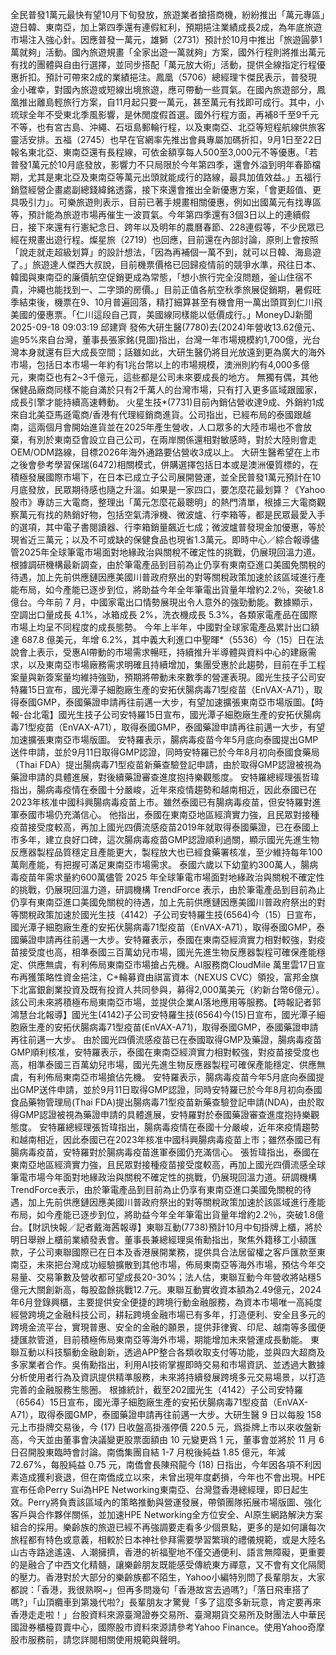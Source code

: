 全民普發1萬元最快有望10月下旬發放，旅遊業者搶搭商機，紛紛推出「萬元專區」遊日韓、東南亞，加上第四季還有連假紅利，預期挹注業績成長2成，為年底旅遊市場注入強心針。因應普發一萬元，雄獅（2731）預計於10月中推出「旅遊圓夢1萬就夠」活動。國內旅遊規畫「全家出遊一萬就夠」方案，國外行程則將推出萬元有找的團體與自由行選擇，並同步搭配「萬元放大術」活動，提供全線指定行程優惠折扣。預計可帶來2成的業績挹注。鳳凰（5706）總經理卞傑民表示，普發現金小確幸，對國內旅遊或短線出境旅遊，應可帶動一些買氣。在國內旅遊部分，鳳凰推出離島輕旅行方案，自11月起只要一萬元，甚至萬元有找即可成行。其中，小琉球全年不受東北季風影響，是休閒度假首選。國外行程方面，再補8千至9千元不等，也有宮古島、沖繩、石垣島郵輪行程，以及東南亞、北亞等短程航線供旅客靈活安排。五福（2745）也早在官網率先推出會員專屬加碼折扣，9月1日至22日報名東北亞、東南亞還有長程線，可依金額享每人500至3,000元不等優惠。「若普發1萬元於10月底發放，影響力不只局限於今年第四季，還會外溢到明年春節檔期，尤其是東北亞及東南亞等萬元出頭就能成行的路線，最具加值效益。」五福行銷暨經營企畫處副總錢緯銘透露，接下來還會推出全新優惠方案，「會更超值、更具吸引力」。可樂旅遊則表示，目前已著手規畫相關優惠，例如出國萬元有找專區等，預計能為旅遊市場再催生一波買氣。今年第四季還有3個3日以上的連續假日，接下來還有行憲紀念日、跨年以及明年的農曆春節、228連假等，不少民眾已經在規畫出遊行程。燦星旅（2719）也回應，目前還在內部討論，原則上會按照「說走就走超級划算」的設計想法，「因為再補個一萬不到，就可以日韓、海島遊了。」旅遊達人傑西大叔說，目前機票價格已回歸疫情前的競爭水準，飛往日本、韓國與東南亞的廉價航空促銷更成為常態，「想小旅行完全沒問題，釜山住宿不貴，沖繩也能找到一、二字頭的房價。」目前正值各航空秋季旅展促銷期，暑假旺季結束後，機票在9、10月普遍回落，精打細算甚至有機會用一萬出頭買到仁川飛美國的優惠票。「仁川這段自己買，美國線同樣能以低價成行。」MoneyDJ新聞 2025-09-18 09:03:19 邱建齊 發佈大研生醫(7780)去(2024)年營收13.62億元、逾95%來自台灣，董事長張家銘(見圖)指出，台灣一年市場規模約1,700億，光台灣本身就還有巨大成長空間；話雖如此，大研生醫仍將目光放遠到更為廣大的海外市場，包括日本市場一年約有1兆台幣以上的市場規模，澳洲則約有4,000多億元，東南亞也有2~3千億元，這些都是公司未來要成長的地方。 無獨有偶，其他保健品廠商同樣不能自滿於只有2千萬人的台灣市場，只有打入更多區域跟國家，成長引擎才能持續高速轉動。 火星生技*(7731)目前內銷佔營收達9成、外銷約1成來自北美亞馬遜電商/香港有代理經銷商進貨。公司指出，已經布局的泰國跟越南，這兩個月會開始進貨並在2025年產生營收，人口眾多的大陸市場也不會放棄，有別於東南亞會設立自己公司，在兩岸關係還相對敏感時，對於大陸則會走OEM/ODM路線，目標2026年海外通路要佔營收3成以上。 大研生醫希望在上市之後會參考學習保瑞(6472)相關模式，併購選擇包括日本或是澳洲優質標的，在積極發展國際市場下，在日本已成立子公司展開營運，並全民普發1萬元預計在10月底發放，民眾期待感也隨之升溫。如果是一家四口，要怎麼花最划算？《Yahoo股市》專訪三大電商，整理出「萬元怎麼花最聰明」的熱門清單，根據三大電商觀察萬元有找的熱銷好物，包括空氣清淨機、微波爐、行李箱等，都是民眾最愛入手的選項，其中電子書閱讀器、行李箱銷量飆近七成；微波爐普發現金加優惠，等於現省近三萬元；以及不可或缺的保健食品也現省1.3萬元。即時中心／綜合報導儘管2025年全球筆電市場面對地緣政治與關稅不確定性的挑戰，仍展現回溫力道。根據調研機構最新調查，由於筆電產品到目前為止仍享有東南亞進口美國免關稅的待遇，加上先前供應鏈因應美國川普政府祭出的對等關稅政策加速於該區域進行產能布局，如今產能已逐步到位，將助益今年全年筆電出貨量年增約2.2％，突破1.8億台。今年前 7 月，中國家電出口情勢展現出令人意外的強勁動能。數據顯示，空調出口量成長 4.1%，冰箱成長 2%，洗衣機成長 5.3%，各類家電產品在國際市場上均呈不同程度的成長態勢。 今年上半年，中國對全球家電產品累計出口額達 687.8 億美元，年增 6.2%，其中義大利進口中聖暉*（5536）今（15）日在法說會上表示，受惠AI帶動的市場需求暢旺，持續推升半導體與資料中心的建廠需求，以及東南亞市場廠務需求明確且持續增加，集團受惠於此趨勢，目前在手工程案量與新簽案量均維持強勁，預期將帶動未來數季的營運表現。國光生技子公司安特羅15日宣布，國光潭子細胞廠生產的安拓伏腸病毒71型疫苗（EnVAX-A71），取得泰國GMP，泰國藥證申請再往前邁一大步，有望加速擴張東南亞市場版圖。【時報-台北電】國光生技子公司安特羅15日宣布，國光潭子細胞廠生產的安拓伏腸病毒71型疫苗（EnVAX-A71），取得泰國GMP，泰國藥證申請再往前邁一大步，有望加速擴張東南亞市場版圖。 安特羅表示，腸病毒疫苗今年5月底向泰國提出GMP送件申請，並於9月11日取得GMP認證，同時安特羅已於今年8月初向泰國食藥局（Thai FDA）提出腸病毒71型疫苗新藥查驗登記申請，由於取得GMP認證被視為藥證申請的具體進展，對後續藥證審查進度抱持樂觀態度。 安特羅總經理張哲瑋指出，腸病毒疫情在泰國十分嚴峻，近年來疫情趨勢和越南相近，因此泰國已在2023年核准中國科興腸病毒疫苗上市。雖然泰國已有腸病毒疫苗，但安特羅對進軍泰國市場仍充滿信心。 他指出，泰國在東南亞地區經濟實力強，且民眾對接種疫苗接受度較高，再加上國光四價流感疫苗2019年就取得泰國藥證，已在泰國上市多年，建立良好口碑，這次腸病毒疫苗GMP認證順利過關，顯示國光先進生物反應器製程品質穩定且產能更大，製程放大也已經食藥署核准，至少維持每年100萬劑產能，有把握可滿足東南亞市場需求。 泰國六歲以下幼童約300萬人，腸病毒疫苗年需求量約600萬儘管 2025 年全球筆電市場面對地緣政治與關稅不確定性的挑戰，仍展現回溫力道，研調機構 TrendForce 表示，由於筆電產品到目前為止仍享有東南亞進口美國免關稅的待遇，加上先前供應鏈因應美國川普政府祭出的對等關稅政策加速於國光生技（4142）子公司安特羅生技(6564)今（15）日宣布，國光潭子細胞廠生產的安拓伏腸病毒71型疫苗（EnVAX-A71），取得泰國GMP，泰國藥證申請再往前邁一大步。安特羅表示，泰國在東南亞經濟實力相對較強，對疫苗接受度也高，相準泰國三百萬幼兒市場，國光先進生物反應器製程可確保產能穩定、供應無虞，有利佈局東南亞市場搶占先機。AI服務商CloudMile 萬里雲17日宣布再獲策略性資金挹注，C+輪募資由祺富資本（NEXUS CVC）領投，富邦金旗下北富銀創業投資及既有投資人共同參與，募得2,000萬美元（約新台幣6億元）。該公司未來將積極布局東南亞市場，並提供企業AI落地應用等服務。【時報記者郭鴻慧台北報導】國光生(4142)子公司安特羅生技(6564)今(15)日宣布，國光潭子細胞廠生產的安拓伏腸病毒71型疫苗(EnVAX-A71)，取得泰國GMP，泰國藥證申請再往前邁一大步。 由於國光四價流感疫苗已在泰國取得GMP及藥證，腸病毒疫苗GMP順利核准，安特羅表示，泰國在東南亞經濟實力相對較強，對疫苗接受度也高，相準泰國三百萬幼兒市場，國光先進生物反應器製程可確保產能穩定、供應無虞，有利佈局東南亞市場搶佔先機。 安特羅表示，腸病毒疫苗今年5月底向泰國提出GMP送件申請，並於9月11日取得GMP認證，同時安特羅已於今年8月初向泰國食品藥物管理局(Thai FDA)提出腸病毒71型疫苗新藥查驗登記申請(NDA)，由於取得GMP認證被視為藥證申請的具體進展，安特羅對於泰國藥證審查進度抱持樂觀態度。 安特羅總經理張哲瑋指出，腸病毒疫情在泰國十分嚴峻，近年來疫情趨勢和越南相近，因此泰國已在2023年核准中國科興腸病毒疫苗上市；雖然泰國已有腸病毒疫苗，安特羅對於腸病毒疫苗進軍泰國仍充滿信心。 張哲瑋指出，泰國在東南亞地區經濟實力強，且民眾對接種疫苗接受度較高，再加上國光四價流感全球筆電市場今年面對地緣政治與關稅不確定性的挑戰，仍展現回溫力道。研調機構TrendForce表示，由於筆電產品到目前為止仍享有東南亞進口美國免關稅的待遇，加上先前供應鏈因應美國川普政府祭出的對等關稅政策加速於該區域進行產能布局，如今產能已逐步到位，將助益今年全年筆電出貨量年增約2.2％，突破1.8億台。【財訊快報／記者戴海茜報導】東聯互動(7738)預計10月中旬掛牌上櫃，將於明日舉辦上櫃前業績發表會。董事長兼總經理吳侑勳指出，聚焦外籍移工小額匯款，子公司東聯國際已在日本及香港展開業務，提供具合法居留權之客戶匯款至東南亞，未來把台灣成功經驗擴散到其他市場，佈局東南亞等海外市場，預估今年交易量、交易筆數及營收都可望成長20-30%；法人估，東聯互動今年營收將站穩5億元大關創新高，每股盈餘挑戰12.7元。東聯互動實收資本額為2.49億元，2024年6月登錄興櫃，主要提供安全便捷的跨境行動金融服務，為資本市場唯一高純度經營跨境之金融科技公司，耕耘跨境金融市場已有多年，打造便利、安全且多元的跨境金流平台，實現普惠、安全的金融的願景，提供菲律賓、印尼、越南等多國便捷匯款管道，目前積極佈局東南亞等海外市場，期能增加未來營運成長動能。 東聯互動以科技驅動金融創新，透過APP整合各類收取支付等功能，並與四大超商及多家業者合作。吳侑勳指出，利用AI技術掌握即時交易和市場資訊、並透過大數據分析使用者行為及資訊提供精準服務，未來將持續發展跨境多元交易場景，以打造完善的金融服務生態圈。 根據統計，截至202國光生（4142）子公司安特羅（6564）15日宣布，國光潭子細胞廠生產的安拓伏腸病毒71型疫苗（EnVAX-A71），取得泰國GMP，泰國藥證申請再往前邁一大步。大研生醫 9 日以每股 158 元上市掛牌交易後，今 (17) 日收盤高掛漲停價 220.5 元，爲掛牌上市以來收盤新高，今天並由董事會決議變更股票面額由 10 元變更爲 1 元，董事會並將於 11 月 6 日召開股東臨時會討論。南僑集團自結 1-7 月稅後純益 1.85 億元，年減 72.67%，每股純益 0.75 元，南僑會長陳飛龍今 (18) 日指出，今年因各項不利因素造成獲利衰退，但在南僑成立以來，未曾出現年度虧損，今年也不會出現。HPE宣布任命Perry Sui為HPE Networking東南亞、台灣暨香港總經理，即日起生效。Perry將負責該區域內的策略推動與營運發展，帶領團隊拓展市場版圖、強化客戶與合作夥伴關係，並加速HPE Networking全方位安全、AI原生網路解決方案組合的採用。樂齡族的旅遊已經不再強調要走看多少個景點，更多的是如何讓每次旅程都有特色或意義，相較於日本神社參拜需要學習繁瑣的禮儀規範，或是大陸名山古寺路途遙遠、人潮擁擠，香港的祈福聖地不僅交通便利、語言無障礙，更重要的是融合了中西文化精髓，讓樂齡朋友既能感受傳統東方禪意，又不會有文化隔閡的壓力。香港對於大部分的樂齡族都不陌生，Yahoo小編特別問了長輩朋友，大家都說：「香港，我很熟啊~」但再多問幾句「香港故宮去過嗎?」「落日飛車搭了嗎?」「山頂纜車到第幾代啦?」長輩朋友才驚覺「多了這麼多新玩意，肯定要再來香港走走啦！」台股資料來源臺灣證券交易所、臺灣期貨交易所及財團法人中華民國證券櫃檯買賣中心，國際股市資料來源請參考Yahoo Finance。使用Yahoo奇摩股市服務前，請您詳閱相關使用規範與聲明。